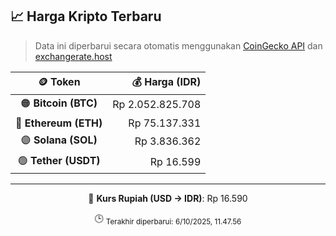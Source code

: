 

<!-- HARGA_KRIPTO -->
## 📈 Harga Kripto Terbaru

> Data ini diperbarui secara otomatis menggunakan [CoinGecko API](https://www.coingecko.com/) dan [exchangerate.host](https://exchangerate.host/)

<div align="center">

| 🪙 Token | 💰 Harga (IDR) |
|:------:|---------------:|
| 🟠 **Bitcoin (BTC)**   | Rp 2.052.825.708 |
| 🔵 **Ethereum (ETH)**  | Rp 75.137.331 |
| 🟣 **Solana (SOL)**    | Rp 3.836.362 |
| 🟢 **Tether (USDT)**   | Rp 16.599 |

---

💱 **Kurs Rupiah (USD → IDR)**: Rp 16.590

🕒 <sub>Terakhir diperbarui: 6/10/2025, 11.47.56</sub>

</div>
<!-- /HARGA_KRIPTO -->